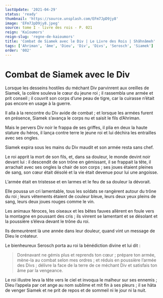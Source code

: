 ```yaml
---
lastUpdate: '2021-04-29'
status: 'ready'
thumbnail: 'https://source.unsplash.com/EFm7JpD9jy8'
image: 'EFm7JpD9jy8.jpeg'
source: tome I - livre des rois - P. 021
reign: 'Kaïoumors'
reign-slug: 'regne-de-kaioumors'
title: 'Combat de Siamek avec le Div | Le Livre des Rois | Shâhnâmeh'
tags: ['Ahriman', 'âme', 'Dieu', 'Div', 'Divs', 'Serosch', 'Siamek']
order: '002'
---
```


# Combat de Siamek avec le Div

Lorsque les desseins hostiles du méchant Div parvinrent aux oreilles de Siamek, la colère souleva le cœur du jeune roi ; il rassembla une armée et prit conseil ; il couvrit son corps d’une peau de tigre, car la cuirasse n’était pas encore en usage à la guerre.

Il alla à la rencontre du Div avide de combat ; et lorsque les armées furent en présence, Siamek s’avança le corps nu et saisit le fils d’Ahriman.

Mais le pervers Div noir le frappa de ses griffes, il plia en deux la haute stature du héros, il lança contre terre le jeune roi et lui déchira les entrailles avec ses ongles.

Siamek expira sous les mains du Div maudit et son armée resta sans chef.

Le roi apprit la mort de son fils, et, dans sa douleur, le monde devint noir devant lui : il descendit de son trône en gémissant, il se frappait la tête, il arrachait avec ses ongles la chair de son corps ; ses joues étaient pleines de sang, son cœur était désolé et la vie était devenue pour lui une angoisse.

L’armée était en tristesse et en larmes et le feu de sa douleur la dévorait.

Elle poussa un cri lamentable, tous les soldats se rangèrent autour du trône du roi ; leurs vêtements étaient de couleur bleue, leurs deux yeux pleins de sang, leurs deux joues rouges comme le vin.

Les animaux féroces, les oiseaux et les bêtes fauves allèrent en foule vers la montagne en poussant des cris ; ils vinrent se lamentant et se désolant et la poussière s’éleva devant le trône du roi.

Ils demeurèrent là une année dans leur douleur, quand vint un message de Dieu le créateur.

Le bienheureux Serosch porta au roi la bénédiction divine et lui dit :

> Dorénavant ne gémis plus et reprends ton cœur ; prépare ton armée, mène-la au combat selon mes ordres ; et réduis en poussière l’armée des Divs ; délivre la face de la terre de ce méchant Div et satisfais ton âme par la vengeance.

Le roi illustre leva la tête vers le ciel et invoqua le malheur sur ses ennemis ; Dieu l’appela par cet ange au nom sublime et mit fin à ses pleurs ; il se hâta de venger Siamek et ne prit de repos et de sommeil ni le jour ni la nuit.

